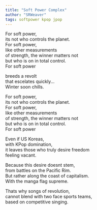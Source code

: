 ```yaml
---
title: "Soft Power Complex"
author: "SRWeaver"
tags: softpower kpop jpop
---
```

For soft power,<br />
its not who controls the planet.<br />
For soft power,<br />
like other measurements<br />
of strength, the winner matters not<br />
but who is on in total control.<br />
For soft power

breeds a revolt<br />
that escelates quickly...<br />
Winter soon chills.

For soft power,<br />
its not who controls the planet.<br />
For soft power,<br />
like other measurements<br />
of strength, the winner matters not<br />
but who is on in total control.<br />
For soft power

Even if US Koreas,<br />
with KPop domination,<br />
it leaves those who truly desire freedom<br />
feeling vacant.

Because this desire doesnt stem,<br />
from battles on the Pacific Rim.<br />
But rather along the coast of capitalism.<br />
With the manga flag supreme.

Thats why songs of revolution,<br />
cannot blend with two face sports teams,<br />
based on competitive singing.
